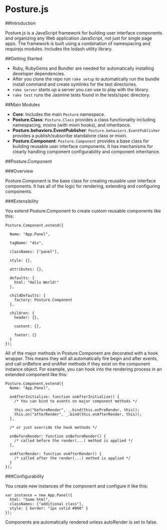 Posture.js
=============================

##Introduction

Posture.js is a JavaScript framework for building user interface components and organizing any Web application
JavaScript, not just for single page apps. The framework is built using a combination of namespacing and
requirejs modules. Includes the lodash utility library.

##Getting Started
* Ruby, RubyGems and Bundler are needed for automatically installing developer dependencies.
* After you clone the repo run `rake setup` to automatically run the bundle install command and create symlinks for the test directories.
* `rake server` starts up a server you can use to play with the library.
* `rake test` runs the Jasmine tests found in the tests/spec directory.

##Main Modules

* __Core__: Includes the main `Posture` namespace.
* __Posture.Class__: `Posture.Class` provides a class functionality including namespacing, mixins (with mixin hooks), and inheritance.
* __Posture.behaviors.EventPublisher__: `Posture.behaviors.EventPublisher` provides a publish/subscribe standalone class or mixin.
* __Posture.Component__: `Posture.Component` provides a base class for building reusable user interface components. It has mechanisms for clearly handling component configurability and component inheritance.

##Posture.Component

###Overview

Posture.Component is the base class for creating reusable user interface components. It has all of the logic for rendering, extending and configuring components.

###Extensibility

You extend Posture.Component to create custom reusable components like this:

    Posture.Component.extend({

      Name: "App.Panel",

      tagName: "div",

      classNames: ["panel"],

      style: {},

      attributes: {},

      defaults: {
        html: "Hello World!"
      },

      childDefaults: {
        factory: Posture.Component
      },

      children: {
        header: {},

        content: {},

        footer: {}
      }
    });

All of the major methods in Posture.Component are decorated with a hook wrapper. This means they will all automatically fire begin and after events, and call onBefore and onAfter methods if they exist on the component instance object. For example, you can hook into the rendering process in an extended component like this:

    Posture.Component.extend({
      Name: "App.Panel",

      onAfterInitialize: function onAfterInitialize() {
        /* You can bind to events on major component methods */

        this.on("beforeRender", _.bind(this.onPreRender, this));
        this.on("afterRender", _.bind(this.onAfterRender, this));
      },

      /* or just override the hook methods */

      onBeforeRender: function onBeforeRender() {
        /* called before the render(...) method is applied */
      },

      onAfterRender: function onAfterRender() {
        /* called after the render(...) method is applied */
      }
    });

###Configurability

You create new instances of the component and configure it like this:

    var instance = new App.Panel({
      html: "Some html",
      classNames: ["additional class"],
      style: { border: "1px solid #000" }
    });

Components are automatically rendered unless autoRender is set to false.




